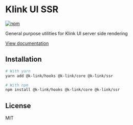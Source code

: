 # Klink UI SSR

[![npm](https://img.shields.io/npm/dm/@k-link/ssr)](https://www.npmjs.com/package/@k-link/ssr)

General purpose utilities for Klink UI server side rendering

[View documentation](https://k-link.dev/)

## Installation

```bash
# With yarn
yarn add @k-link/hooks @k-link/core @k-link/ssr

# With npm
npm install @k-link/hooks @k-link/core @k-link/ssr
```

## License

MIT
